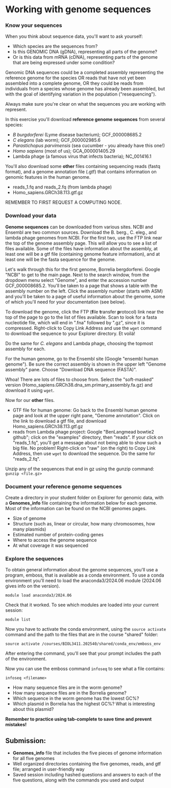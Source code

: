 # Working with genome sequences

### Know your sequences

When you think about sequence data, you'll want to ask yourself:
* Which species are the sequences from?
* Is this GENOMIC DNA (gDNA), representing all parts of the genome? 
* Or is this data from mRNA (cDNA), representing parts of the genome that are being expressed under some condition?

Genomic DNA sequences could be a completed assembly representing the reference genome for the species OR reads that have not yet been assembled into a complete genome, OR they could be reads from individuals from a species whose genome has already been assembled, but with the goal of identifying variation in the population ("resequencing").

Always make sure you're clear on what the sequences you are working with represent.

In this exercise you'll download **reference genome sequences** from several species:
* _B burgdorferei_ (Lyme disease bacterium); GCF_000008685.2
* _C elegans_ (lab worm); GCF_000002985.6
* _Parastichopus parvimensis_ (sea cucumber - you already have this one!)
* _Homo sapiens_ (most of us); GCA_000001405.29
* Lambda phage (a famous virus that infects bacteria); NC_001416.1

You'll also download some **other** files containing sequencing reads (fastq format), and a genome annotation file (.gtf) that contains information on genomic features in the human genome.

* reads_1.fq and reads_2.fq (from lambda phage)
* Homo_sapiens.GRCh38.113.gtf.gz

REMEMBER TO FIRST REQUEST A COMPUTING NODE.

### Download your data

**Genome sequences** can be downloaded from various sites. NCBI and Ensembl are two common sources. Download the B. berg., C. eleg., and lambda phage genomes from NCBI. For the first two, use the FTP link near the top of the genome assembly page. This will allow you to see a list of files available. Some of the files have information about the assembly, at least one will be a gtf file (containing genome feature information), and at least one will be the fasta sequence for the genome.

Let's walk through this for the first genome, Borrelia bergdorferei. Google "NCBI" to get to the main page. Next to the search window, from the dropdown menu select "Genome", and enter the accession number GCF_000008685.2. You'll be taken to a page that shows a table with the assembly number on the left. Click the assembly number (starts with ASM) and you'll be taken to a page of useful information about the genome, some of which you'll need for your documentation (see below). 

To download the genome, click the FTP (**f**ile **t**ransfer **p**rotocol) link near the top of the page to go to the list of files available. Scan to look for a fasta nucleotide file, which will end in ".fna" followed by ".gz", since it is compressed. Right-click to Copy Link Address and use the `wget` command to download the sequence to your Explorer directory. Et voilá!

Do the same for _C. elegans_ and Lambda phage, choosing the topmost assembly for each.

For the human genome, go to the Ensembl site (Google "ensembl human genome"). Be sure the correct assembly is shown in the upper left "Genome assembly" pane. Choose "Download DNA sequence (FASTA)". 

Whoa! There are lots of files to choose from. Select the "soft-masked" version (Homo_sapiens.GRCh38.dna_sm.primary_assembly.fa.gz) and download it using `wget`.

Now for our **other** files.

* GTF file for human genome: Go back to the Ensembl human genome page and look at the upper right pane, "Genome annotation". Click on the link to download a gtf file, and download Homo_sapiens.GRCh38.113.gtf.gz
* reads from Lambda phage project: Google "BenLangmead bowtie2 github"; click on the "examples" directory, then "reads". If your click on "reads_1.fq", you'll get a message about not being able to show such a big file. No problem! Right-click on "raw" (on the right) to Copy Link Address, then use `wget` to download the sequence. Do the same for "reads_2.fq".  

Unzip any of the sequences that end in gz using the gunzip command: `gunzip <file.gz>`

### Document your reference genome sequences

Create a directory in your student folder on Explorer for genomic data, with a **Genomes_info** file containing the information below for each genome. Most of the information can be found on the NCBI genomes pages.

*	Size of genome
*	Structure (such as, linear or circular, how many chromosomes, how many plasmids)
*	Estimated number of protein-coding genes
*	Where to access the genome sequence
* At what coverage it was sequenced

### Explore the sequences

To obtain general information about the genome sequences, you'll use a program, emboss, that is available as a conda environment. To use a conda environment you'll need to load the anaconda3/2024.06 module (2024.06 gives info on the version). 

`module load anaconda3/2024.06`

Check that it worked. To see which modules are loaded into your current session:

`module list`

Now you have to activate the conda environment, using the `source activate` command and the path to the files that are in the course "shared" folder:

`source activate /courses/BIOL3411.202540/shared/conda_env/emboss_env`

After entering the command, you'll see that your prompt includes the path of the environment.

Now you can use the emboss command `infoseq` to see what a file contains:

`infoseq <filename>`

* How many sequence files are in the worm genome?
* How many sequence files are in the Borrelia genome?
* Which sequence in the worm genome has the lowest GC%?
* Which plasmid in Borrelia has the highest GC%? What is interesting about this plasmid?

**Remember to practice using tab-complete to save time and prevent mistakes!**

## Submission:
+ **Genomes_info** file that includes the five pieces of genome information for all five genomes
+ Well organized directories containing the five genomes, reads, and gtf file; arranged in user-friendly way
+ Saved session including hashed questions and answers to each of the five questions, along with the commands you used and output 

